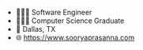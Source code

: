 - 👨🏻‍💻 Software Engineer
- 👨🏻‍🎓 Computer Science Graduate
- 📍 Dallas, TX
- 🌐 https://www.sooryaprasanna.com
